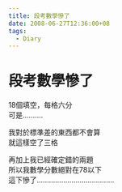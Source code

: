 ```yaml
---
title: 段考數學慘了
date: 2008-06-27T12:36:00+08
tags:
  - Diary
---
```

# 段考數學慘了

18個填空，每格六分  
可是..........  
  
  
  
我對於標準差的東西都不會算  
就這樣空了三格  
  
再加上我已經確定錯的兩題  
所以我數學分數絕對在78以下  
這下慘了......................................
